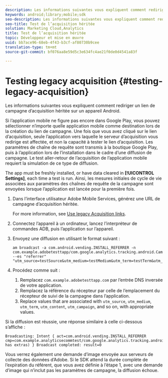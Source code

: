 ```yaml
---
description: Les informations suivantes vous expliquent comment rediriger un lien de campagne d’acquisition héritée sur un appareil Android.
keywords: android;library;mobile;sdk
seo-description: Les informations suivantes vous expliquent comment rediriger un lien de campagne d’acquisition héritée sur un appareil Android.
seo-title: Test de l’acquisition héritée
solution: Marketing Cloud,Analytics
title: Test de l’acquisition héritée
topic: Développeur et mise en œuvre
uuid: bb7ace96-68eb-4f43-b3cf-af80730b9cee
translation-type: tm+mt
source-git-commit: bf076aa8e59d5c3e634fc4ae21f0de0d4541a83f

---
```



# Testing legacy acquisition {#testing-legacy-acquisition}

Les informations suivantes vous expliquent comment rediriger un lien de campagne d’acquisition héritée sur un appareil Android.

Si l’application mobile ne figure pas encore dans Google Play, vous pouvez sélectionner n’importe quelle application mobile comme destination lors de la création du lien de campagne. Une fois que vous avez cliqué sur le lien d’acquisition, seule l’application vers laquelle le serveur d’acquisition vous redirige est affectée, et non la capacité à tester le lien d’acquisition. Les paramètres de chaîne de requête sont transmis à la boutique Google Play, puis à l’application lors de l’installation dans le cadre d’une diffusion de campagne. Le test aller-retour de l’acquisition de l’application mobile requiert la simulation de ce type de diffusion.

The app must be freshly installed, or have data cleared in **[!UICONTROL Settings]**, each time a test is run. Ainsi, les mesures initiales de cycle de vie associées aux paramètres des chaînes de requête de la campagne sont envoyées lorsque l’application est lancée pour la première fois.

1. Dans l’interface utilisateur Adobe Mobile Services, générez une URL de campagne d’acquisition héritée.

   For more information, see [Use legacy Acquisition links](/help/using/acquisition-main/c-marketing-links-builder/t-create-edit-adobe-links/c-use-legacy-acquisition-links/c-use-legacy-acquisition-links.md).
1. Connectez l’appareil à un ordinateur, lancez l’interpréteur de commandes ADB, puis l’application sur l’appareil. 
1. Envoyez une diffusion en utilisant le format suivant : 

   ```
   am broadcast -a com.android.vending.INSTALL_REFERRER -n com.example.adobetesttapp/com.google.analytics.tracking.android.CampaignTrackingReceiver --es "referrer" "utm_source=testSource&utm_medium=testMedium&utm_term=testTerm&utm_content=testContent&utm_campaign=testCampaign&trackingcode=trackingvalue"
   ```

1. Procédez comme suit :
   1. Remplacez `com.example.adobetesttapp.com` par l’entrée DNS inversée de votre application.
   1. Remplacez la référence du récepteur par celle de l’emplacement du récepteur de suivi de la campagne dans l’application.
   1. Replace values that are associated with `utm_source`, `utm_medium`, `utm_term`, `utm_content`, `utm_campaign`, and so on, with appropriate values.

Si la diffusion est réussie, une réponse similaire à celle ci-dessous s’affiche :

```
Broadcasting: Intent { act=com.android.vending.INSTALL_REFERRER cmp=com.example.analyticsecommtest/com.google.analytics.tracking.android.AnalyticsReceiver has extras) } Broadcast completed: result=0
```

Vous verrez également une demande d’image envoyée aux serveurs de collecte des données d’Adobe. Si le SDK attend la durée complète de l’expiration du référent, que vous avez définie à l’étape 1, avec une demande d’image qui n’inclut pas les paramètres de campagne, la diffusion échoue.
